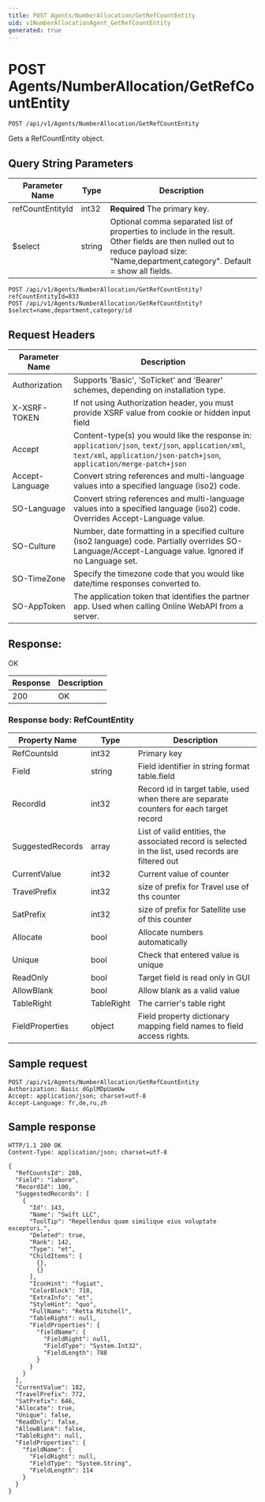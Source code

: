 ```yaml
---
title: POST Agents/NumberAllocation/GetRefCountEntity
uid: v1NumberAllocationAgent_GetRefCountEntity
generated: true
---
```


# POST Agents/NumberAllocation/GetRefCountEntity

```http
POST /api/v1/Agents/NumberAllocation/GetRefCountEntity
```

Gets a RefCountEntity object.







## Query String Parameters

| Parameter Name | Type |  Description |
|----------------|------|--------------|
| refCountEntityId | int32 | **Required** The primary key. |
| $select | string |  Optional comma separated list of properties to include in the result. Other fields are then nulled out to reduce payload size: "Name,department,category". Default = show all fields. |

```http
POST /api/v1/Agents/NumberAllocation/GetRefCountEntity?refCountEntityId=833
POST /api/v1/Agents/NumberAllocation/GetRefCountEntity?$select=name,department,category/id
```


## Request Headers

| Parameter Name | Description |
|----------------|-------------|
| Authorization  | Supports 'Basic', 'SoTicket' and 'Bearer' schemes, depending on installation type. |
| X-XSRF-TOKEN   | If not using Authorization header, you must provide XSRF value from cookie or hidden input field |
| Accept         | Content-type(s) you would like the response in: `application/json`, `text/json`, `application/xml`, `text/xml`, `application/json-patch+json`, `application/merge-patch+json` |
| Accept-Language | Convert string references and multi-language values into a specified language (iso2) code. |
| SO-Language | Convert string references and multi-language values into a specified language (iso2) code. Overrides Accept-Language value. |
| SO-Culture | Number, date formatting in a specified culture (iso2 language) code. Partially overrides SO-Language/Accept-Language value. Ignored if no Language set. |
| SO-TimeZone | Specify the timezone code that you would like date/time responses converted to. |
| SO-AppToken | The application token that identifies the partner app. Used when calling Online WebAPI from a server. |


## Response:

OK

| Response | Description |
|----------------|-------------|
| 200 | OK |

### Response body: RefCountEntity

| Property Name | Type |  Description |
|----------------|------|--------------|
| RefCountsId | int32 | Primary key |
| Field | string | Field identifier in string format table.field |
| RecordId | int32 | Record id in target table, used when there are separate counters for each target record |
| SuggestedRecords | array | List of valid entities, the associated record is selected in the list, used records are filtered out |
| CurrentValue | int32 | Current value of counter |
| TravelPrefix | int32 | size of prefix for Travel use of ths counter |
| SatPrefix | int32 | size of prefix for Satellite use of this counter |
| Allocate | bool | Allocate numbers automatically |
| Unique | bool | Check that entered value is unique |
| ReadOnly | bool | Target field is read only in GUI |
| AllowBlank | bool | Allow blank  as a valid value |
| TableRight | TableRight | The carrier's table right |
| FieldProperties | object | Field property dictionary mapping field names to field access rights. |

## Sample request

```http!
POST /api/v1/Agents/NumberAllocation/GetRefCountEntity
Authorization: Basic dGplMDpUamUw
Accept: application/json; charset=utf-8
Accept-Language: fr,de,ru,zh
```

## Sample response

```http_
HTTP/1.1 200 OK
Content-Type: application/json; charset=utf-8

{
  "RefCountsId": 280,
  "Field": "labore",
  "RecordId": 100,
  "SuggestedRecords": [
    {
      "Id": 143,
      "Name": "Swift LLC",
      "ToolTip": "Repellendus quam similique eius voluptate excepturi.",
      "Deleted": true,
      "Rank": 142,
      "Type": "et",
      "ChildItems": [
        {},
        {}
      ],
      "IconHint": "fugiat",
      "ColorBlock": 718,
      "ExtraInfo": "et",
      "StyleHint": "quo",
      "FullName": "Retta Mitchell",
      "TableRight": null,
      "FieldProperties": {
        "fieldName": {
          "FieldRight": null,
          "FieldType": "System.Int32",
          "FieldLength": 788
        }
      }
    }
  ],
  "CurrentValue": 182,
  "TravelPrefix": 772,
  "SatPrefix": 646,
  "Allocate": true,
  "Unique": false,
  "ReadOnly": false,
  "AllowBlank": false,
  "TableRight": null,
  "FieldProperties": {
    "fieldName": {
      "FieldRight": null,
      "FieldType": "System.String",
      "FieldLength": 114
    }
  }
}
```
